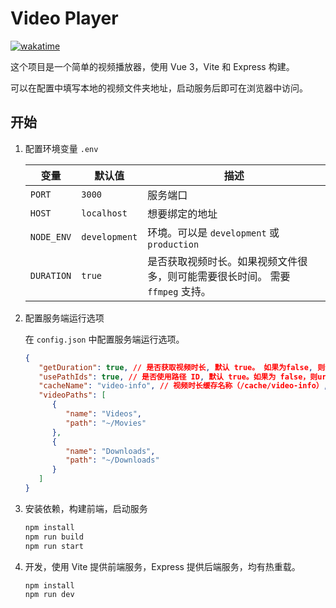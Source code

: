 # Video Player

[![wakatime](https://wakatime.com/badge/user/a70e5791-db6f-4368-aacc-0332a969bb3e/project/a99f84bc-1c1e-4629-aa5a-b06273fa67d9.svg)](https://wakatime.com/badge/user/a70e5791-db6f-4368-aacc-0332a969bb3e/project/a99f84bc-1c1e-4629-aa5a-b06273fa67d9)

这个项目是一个简单的视频播放器，使用 Vue 3，Vite 和 Express 构建。

可以在配置中填写本地的视频文件夹地址，启动服务后即可在浏览器中访问。

## 开始

1. 配置环境变量 `.env`

   | 变量       | 默认值        | 描述                                                     |
   | ---------- | ------------- | -------------------------------------------------------- |
   | `PORT`     | `3000`        | 服务端口                                                 |
   | `HOST`     | `localhost`   | 想要绑定的地址                                           |
   | `NODE_ENV` | `development` | 环境。可以是 `development` 或 `production`               |
   | `DURATION` | `true`        | 是否获取视频时长。如果视频文件很多，则可能需要很长时间。 需要 `ffmpeg` 支持。 |

2. 配置服务端运行选项

   在 `config.json` 中配置服务端运行选项。

   ```json
   {
      "getDuration": true, // 是否获取视频时长, 默认 true。 如果为false, 则会忽略缓存参数。
      "usePathIds": true, // 是否使用路径 ID, 默认 true。如果为 false，则url会请求相对路径
      "cacheName": "video-info", // 视频时长缓存名称（/cache/video-info）, 不指定则不使用缓存。
      "videoPaths": [
         {
            "name": "Videos",
            "path": "~/Movies"
         },
         {
            "name": "Downloads",
            "path": "~/Downloads"
         }
      ]
   }
   ```

3. 安装依赖，构建前端，启动服务

   ```bash
   npm install
   npm run build
   npm run start
   ```

4. 开发，使用 Vite 提供前端服务，Express 提供后端服务，均有热重载。

   ```bash
   npm install
   npm run dev
   ```
